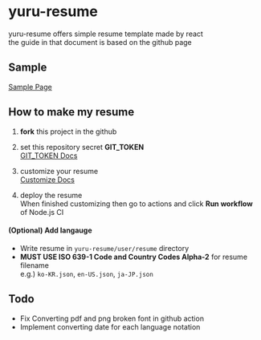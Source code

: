# yuru-resume
yuru-resume offers simple resume template made by react  
the guide in that document is based on the github page

## Sample
[Sample Page](https://lumyjuwon.github.io/yuru-resume/sample/)

## How to make my resume

1. **fork** this project in the github  

2. set this repository secret **GIT_TOKEN**  
[GIT_TOKEN Docs](https://github.com/lumyjuwon/yuru-resume/blob/master/docs/GIT_TOKEN.md)
   
1. customize your resume  
[Customize Docs](https://github.com/lumyjuwon/yuru-resume/blob/master/docs/CUSTOMIZE.md)

1. deploy the resume  
When finished customizing then go to actions and click **Run workflow** of Node.js CI

#### (Optional) Add langauge
- Write resume in `yuru-resume/user/resume` directory
- **MUST USE ISO 639-1 Code and Country Codes Alpha-2** for resume filename  
e.g.) `ko-KR.json`, `en-US.json`, `ja-JP.json`

## Todo
- Fix Converting pdf and png broken font in github action
- Implement converting date for each language notation
